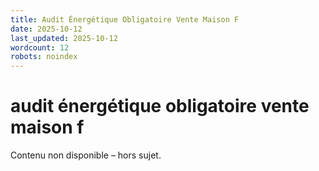 ```yaml
---
title: Audit Énergétique Obligatoire Vente Maison F
date: 2025-10-12
last_updated: 2025-10-12
wordcount: 12
robots: noindex
---
```


# audit énergétique obligatoire vente maison f

Contenu non disponible – hors sujet.